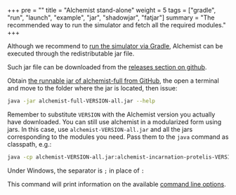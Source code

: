 +++
pre = ""
title = "Alchemist stand-alone"
weight = 5
tags = ["gradle", "run", "launch", "example", "jar", "shadowjar", "fatjar"]
summary = "The recommended way to run the simulator and fetch all the required modules."
+++

Although we recommend to [run the simulator via Gradle](../gradle/),
Alchemist can be executed through the redistributable jar file.

Such jar file can be downloaded from the [releases section on github](https://github.com/AlchemistSimulator/Alchemist/releases).

Obtain [the runnable jar of alchemist-full from GitHub](https://github.com/AlchemistSimulator/Alchemist/releases/latest/),
the open a terminal and move to the folder where the jar is located, then issue:
```bash
java -jar alchemist-full-VERSION-all.jar --help
```
Remember to substitute `VERSION` with the Alchemist version you actually have downloaded.
You can still use alchemist in a modularized form using jars.
In this case, use `alchemist-VERSION-all.jar` and all the jars corresponding to the modules you need.
Pass them to the `java` command as classpath, e.g.:

```bash
java -cp alchemist-VERSION-all.jar:alchemist-incarnation-protelis-VERSION-all.jar:alchemist-swingui-VERSION-all.jar it.unibo.alchemist.Alchemist --help
```

Under Windows, the separator is `;` in place of `:`

This command will print information on the available [command line options](/reference/cli/).

